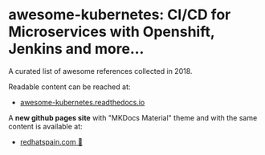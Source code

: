 # awesome-kubernetes: CI/CD for Microservices with Openshift, Jenkins and more...
A curated list of awesome references collected in 2018.

Readable content can be reached at:
- [awesome-kubernetes.readthedocs.io](https://awesome-kubernetes.readthedocs.io) 

A **new github pages site** with "MKDocs Material" theme and with the same content is available at:
- [redhatspain.com 🌟](https://redhatspain.com)
